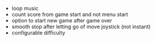 - loop music
- count score from game start and not menu start
- option to start new game after game over
- smooth stop after letting go of move joystick (not instant)
- configurable difficulty
